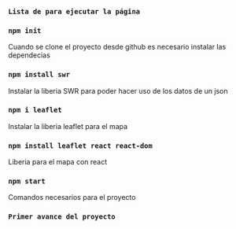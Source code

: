 ### `Lista de para ejecutar la página`
### `npm init`
Cuando se clone el proyecto desde github es necesario instalar las dependecias
### `npm install swr`
Instalar la liberia SWR para poder hacer uso de los datos de un json

### `npm i leaflet`
Instalar la liberia leaflet para el mapa

### `npm install leaflet react react-dom`
Liberia para el mapa con react

### `npm start`
Comandos necesarios para el proyecto

### `Primer avance del proyecto`
